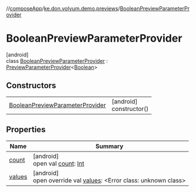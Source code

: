 //[composeApp](../../../index.md)/[ke.don.volyum.demo.previews](../index.md)/[BooleanPreviewParameterProvider](index.md)

# BooleanPreviewParameterProvider

[android]\
class [BooleanPreviewParameterProvider](index.md) : [PreviewParameterProvider](https://developer.android.com/reference/kotlin/androidx/compose/ui/tooling/preview/PreviewParameterProvider.html)&lt;[Boolean](https://kotlinlang.org/api/core/kotlin-stdlib/kotlin/-boolean/index.html)&gt;

## Constructors

| | |
|---|---|
| [BooleanPreviewParameterProvider](-boolean-preview-parameter-provider.md) | [android]<br>constructor() |

## Properties

| Name | Summary |
|---|---|
| [count](index.md#1968552967%2FProperties%2F-1534811522) | [android]<br>open val [count](index.md#1968552967%2FProperties%2F-1534811522): [Int](https://kotlinlang.org/api/core/kotlin-stdlib/kotlin/-int/index.html) |
| [values](values.md) | [android]<br>open override val [values](values.md): &lt;Error class: unknown class&gt; |
